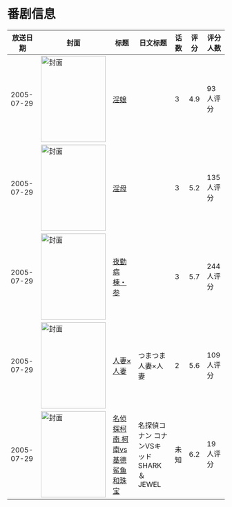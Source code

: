 # 番剧信息

|放送日期|封面|标题|日文标题|话数|评分|评分人数|
|---|---|---|---|---|---|---|
|2005-07-29|<img src="/img/no_icon_subject.png" alt="封面" style="width:150px;height:200px;object-fit:cover;">|[淫娘](https://bangumi.tv/subject/63016)||3|4.9|93人评分|
|2005-07-29|<img src="/img/no_icon_subject.png" alt="封面" style="width:150px;height:200px;object-fit:cover;">|[淫母](https://bangumi.tv/subject/63018)||3|5.2|135人评分|
|2005-07-29|<img src="/img/no_icon_subject.png" alt="封面" style="width:150px;height:200px;object-fit:cover;">|[夜勤病棟・参](https://bangumi.tv/subject/74398)||3|5.7|244人评分|
|2005-07-29|<img src="/img/no_icon_subject.png" alt="封面" style="width:150px;height:200px;object-fit:cover;">|[人妻×人妻](https://bangumi.tv/subject/76017)|つまつま 人妻×人妻|2|5.6|109人评分|
|2005-07-29|<img src="//lain.bgm.tv/pic/cover/c/7a/65/454807_qrEcf.jpg" alt="封面" style="width:150px;height:200px;object-fit:cover;">|[名侦探柯南 柯南vs基德 鲨鱼和珠宝](https://bangumi.tv/subject/454807)|名探偵コナン コナンVSキッド SHARK ＆ JEWEL|未知|6.2|19人评分|
